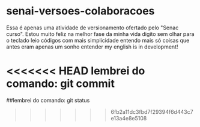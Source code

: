 # senai-versoes-colaboracoes


Essa é apenas uma atividade de versionamento ofertado pelo "Senac curso".
Estou muito feliz na melhor fase da minha vida
digito sem olhar para o teclado
leio códigos com mais simplicidade
entendo mais só coisas que antes eram apenas um sonho entender
my english is in development!

<<<<<<< HEAD
lembrei do comando: git commit
=======
##lembrei do comando: git status
>>>>>>> 6fb2a11dc3fbd7f29394f6d443c7e13a4e8e5108
